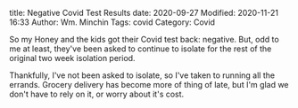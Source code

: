 title: Negative Covid Test Results
date: 2020-09-27
Modified: 2020-11-21 16:33
Author: Wm. Minchin
Tags: covid
Category: Covid

So my Honey and the kids got their Covid test back: negative. But, odd to me
at least, they've been asked to continue to isolate for the rest of the
original two week isolation period.

Thankfully, I've not been asked to isolate, so I've taken to running all the
errands. Grocery delivery has become more of thing of late, but I'm glad we
don't have to rely on it, or worry about it's cost.
